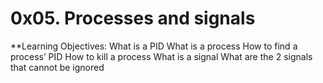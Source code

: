 0x05. Processes and signals
===========================

**Learning Objectives:
What is a PID
What is a process
How to find a process’ PID
How to kill a process
What is a signal
What are the 2 signals that cannot be ignored

